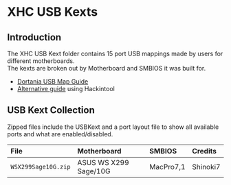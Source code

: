# XHC USB Kexts

## Introduction
The XHC USB Kext folder contains 15 port USB mappings made by users for different motherboards.  
The kexts are broken out by Motherboard and SMBIOS it was built for.  
* [Dortania USB Map Guide](https://dortania.github.io/USB-Map-Guide/)
* [Alternative guide](https://www.tonymacx86.com/threads/the-new-beginners-guide-to-usb-port-configuration.286553/) using Hackintool

## USB Kext Collection
Zipped files include the USBKext and a port layout file to show all available ports and what are enabled/disabled.

| File | Motherboard | SMBIOS | Credits |
| :------- | :---------- | :---------- | :---------- |
|`WSX299Sage10G.zip` | ASUS WS X299 Sage/10G | MacPro7,1 | Shinoki7

